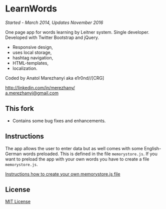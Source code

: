 LearnWords
==========

<i>Started - March 2014, Updates November 2016</i>

One page app for words learning by Leitner system. Single developer.<br>
Developed with Twitter Bootstrap and jQuery. 

- Responsive design, 
- uses local storage, 
- hashtag navigation, 
- HTML-templates, 
- localization.

Coded by Anatol Marezhanyi aka e1r0nd//[CRG]

http://linkedin.com/in/merezhany/<br>
a.merezhanyi@gmail.com

## This fork

- Contains some bug fixes and enhancements.

## Instructions

The app allows the user to enter data but as well comes with some English-German words preloaded. This is defined in the file ``memorystore.js``. If you want to preload the app with your own words you have to create a file ``memorystore.js``.

[Instructions how to create your own memorystore.js file](docs/Notes.md)


## License
[MIT License](LICENSE.md) 
